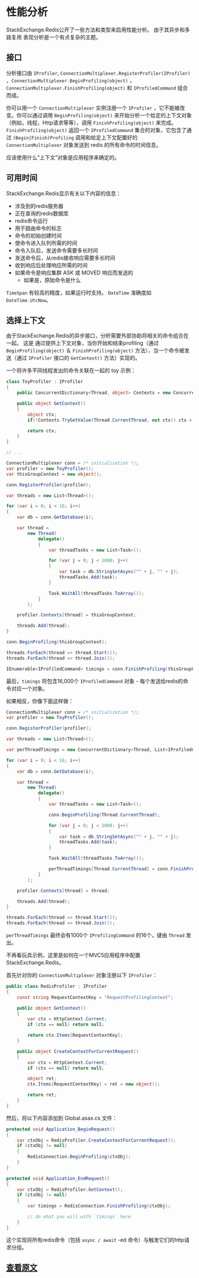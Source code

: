 性能分析
===

StackExchange.Redis公开了一些方法和类型来启用性能分析。 由于其异步和多路复用
表现分析是一个有点复杂的主题。

接口
---

分析接口由 `IProfiler`, `ConnectionMultiplexer.RegisterProfiler(IProfiler)` ，`ConnectionMultiplexer.BeginProfiling(object)` ，
`ConnectionMultiplexer.FinishProfiling(object)` 和 `IProfiledCommand` 组合而成。

你可以用一个 `ConnectionMultiplexer` 实例注册一个  `IProfiler` ，它不能被改变。你可以通过调用 `BeginProfiling(object)` 来开始分析一个给定的上下文对象（例如，线程，Http请求等等），调用 `FinishProfiling(object)` 来完成。
`FinishProfiling(object)` 返回一个 `IProfiledCommand` 集合的对象，它包含了通过 `(Begin|Finish)Profiling` 调用和给定上下文配置好的 `ConnectionMultiplexer` 对象发送到 redis 的所有命令的时间信息。

应该使用什么“上下文”对象是应用程序来确定的。

可用时间
---

StackExchange.Redis显示有关以下内容的信息：

- 涉及到的redis服务器
- 正在查询的redis数据库
- redis命令运行
- 用于路由命令的标志
- 命令的初始创建时间
- 使命令进入队列所需的时间
- 命令入队后，发送命令需要多长时间
- 发送命令后，从redis接收响应需要多长时间
- 收到响应后处理响应所需的时间
- 如果命令是响应集群 ASK 或 MOVED 响应而发送的
  - 如果是，原始命令是什么

`TimeSpan` 有较高的精度，如果运行时支持。 `DateTime` 准确度如 `DateTime.UtcNow`。

选择上下文
---

由于StackExchange.Redis的异步接口，分析需要外部协助将相关的命令组合在一起。 这是
通过提供上下文对象，当你开始和结束profiling（通过 `BeginProfiling(object)` ＆ `FinishProfiling(object)` 方法），当一个命令被发送（通过 `IProfiler` 接口的 `GetContext()` 方法）实现的。

一个将许多不同线程发出的命令关联在一起的 toy 示例：

``` csharp
class ToyProfiler : IProfiler
{
    public ConcurrentDictionary<Thread, object> Contexts = new ConcurrentDictionary<Thread, object>();

    public object GetContext()
    {
        object ctx;
        if(!Contexts.TryGetValue(Thread.CurrentThread, out ctx)) ctx = null;

        return ctx;
    }
}

// ...

ConnectionMultiplexer conn = /* initialization */;
var profiler = new ToyProfiler();
var thisGroupContext = new object();

conn.RegisterProfiler(profiler);

var threads = new List<Thread>();

for (var i = 0; i < 16; i++)
{
    var db = conn.GetDatabase(i);

    var thread =
        new Thread(
            delegate()
            {
                var threadTasks = new List<Task>();

                for (var j = 0; j < 1000; j++)
                {
                    var task = db.StringSetAsync("" + j, "" + j);
                    threadTasks.Add(task);
                }

                Task.WaitAll(threadTasks.ToArray());
            }
        );

    profiler.Contexts[thread] = thisGroupContext;

    threads.Add(thread);
}

conn.BeginProfiling(thisGroupContext);

threads.ForEach(thread => thread.Start());
threads.ForEach(thread => thread.Join());

IEnumerable<IProfiledCommand> timings = conn.FinishProfiling(thisGroupContext);
```

最后，`timings` 将包含16,000个 `IProfiledCommand` 对象 - 每个发送给redis的命令对应一个对象。

如果相反，你像下面这样做：

``` csharp
ConnectionMultiplexer conn = /* initialization */;
var profiler = new ToyProfiler();

conn.RegisterProfiler(profiler);

var threads = new List<Thread>();

var perThreadTimings = new ConcurrentDictionary<Thread, List<IProfiledCommand>>();

for (var i = 0; i < 16; i++)
{
    var db = conn.GetDatabase(i);

    var thread =
        new Thread(
            delegate()
            {
                var threadTasks = new List<Task>();

                conn.BeginProfiling(Thread.CurrentThread);

                for (var j = 0; j < 1000; j++)
                {
                    var task = db.StringSetAsync("" + j, "" + j);
                    threadTasks.Add(task);
                }

                Task.WaitAll(threadTasks.ToArray());

                perThreadTimings[Thread.CurrentThread] = conn.FinishProfiling(Thread.CurrentThread).ToList();
            }
        );

    profiler.Contexts[thread] = thread;

    threads.Add(thread);
}

threads.ForEach(thread => thread.Start());
threads.ForEach(thread => thread.Join());
```

`perThreadTimings` 最终会有1000个 `IProfilingCommand` 的16个，键由 `Thread` 发出。

不再看玩具示例，这里是如何在一个MVC5应用程序中配置 StackExchange.Redis。

首先针对你的 `ConnectionMultiplexer` 对象注册以下 `IProfiler`：

``` csharp
public class RedisProfiler : IProfiler
{
    const string RequestContextKey = "RequestProfilingContext";

    public object GetContext()
    {
        var ctx = HttpContext.Current;
        if (ctx == null) return null;

        return ctx.Items[RequestContextKey];
    }

    public object CreateContextForCurrentRequest()
    {
        var ctx = HttpContext.Current;
        if (ctx == null) return null;

        object ret;
        ctx.Items[RequestContextKey] = ret = new object();

        return ret;
    }
}
```

然后，将以下内容添加到 Global.asax.cs 文件：

``` csharp
protected void Application_BeginRequest()
{
    var ctxObj = RedisProfiler.CreateContextForCurrentRequest();
    if (ctxObj != null)
    {
        RedisConnection.BeginProfiling(ctxObj);
    }
}

protected void Application_EndRequest()
{
    var ctxObj = RedisProfiler.GetContext();
    if (ctxObj != null)
    {
        var timings = RedisConnection.FinishProfiling(ctxObj);

        // do what you will with `timings` here
    }
}
```

这个实现将所有redis命令（包括 `async / await` -ed 命令）与触发它们的http请求分组。

[查看原文](https://github.com/StackExchange/StackExchange.Redis/blob/master/docs/Profiling_v1.md)
---